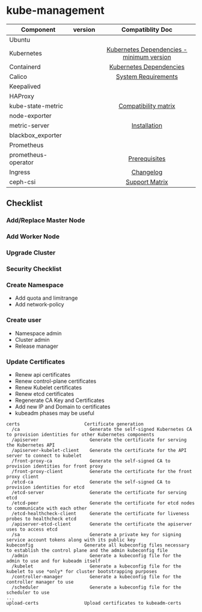 # kube-management

| Component     | version   | Compatiblity Doc |
| ------------- |:------:| :--------------: |
| Ubuntu        |   |  |
| Kubernetes    |   | [Kubernetes Dependencies - minimum version](https://github.com/kubernetes/kubernetes/blob/master/build/dependencies.yaml) |
| Containerd    |   | [Kubernetes Dependencies](https://github.com/kubernetes/kubernetes/blob/master/CHANGELOG/CHANGELOG-1.19.md#changed-11) |
| Calico        |   | [System Requirements](https://docs.projectcalico.org/archive/v3.16/getting-started/kubernetes/requirements) |
| Keepalived    |   |  |
| HAProxy       |   |  |
| kube-state-metric |  | [Compatibility matrix](https://github.com/kubernetes/kube-state-metrics#compatibility-matrix) |
| node-exporter     |  |  |
| metric-server     |  | [Installation](https://github.com/kubernetes-sigs/metrics-server#installation) |
| blackbox_exporter |  |  |
| Prometheus        |  |  |
| prometheus-operator | | [Prerequisites](https://github.com/prometheus-operator/prometheus-operator#prerequisites) |
| Ingress       |        | [Changelog](https://github.com/kubernetes/ingress-nginx/blob/master/Changelog.md) |
| ceph-csi      |        | [Support Matrix](https://github.com/ceph/ceph-csi#support-matrix) |

## Checklist

### Add/Replace Master Node

### Add Worker Node

### Upgrade Cluster

### Security Checklist

### Create Namespace
* Add quota and limitrange
* Add network-policy

### Create user
* Namespace admin
* Cluster admin
* Release manager

### Update Certificates
* Renew api certificates
* Renew control-plane certificates
* Renew Kubelet certificates
* Renew etcd certificates
* Regenerate CA Key and Certificates
* Add new IP and Domain to certificates
* kubeadm phases may be useful
```
certs                        Certificate generation
  /ca                          Generate the self-signed Kubernetes CA to provision identities for other Kubernetes components
  /apiserver                   Generate the certificate for serving the Kubernetes API
  /apiserver-kubelet-client    Generate the certificate for the API server to connect to kubelet
  /front-proxy-ca              Generate the self-signed CA to provision identities for front proxy
  /front-proxy-client          Generate the certificate for the front proxy client
  /etcd-ca                     Generate the self-signed CA to provision identities for etcd
  /etcd-server                 Generate the certificate for serving etcd
  /etcd-peer                   Generate the certificate for etcd nodes to communicate with each other
  /etcd-healthcheck-client     Generate the certificate for liveness probes to healthcheck etcd
  /apiserver-etcd-client       Generate the certificate the apiserver uses to access etcd
  /sa                          Generate a private key for signing service account tokens along with its public key
kubeconfig                   Generate all kubeconfig files necessary to establish the control plane and the admin kubeconfig file
  /admin                       Generate a kubeconfig file for the admin to use and for kubeadm itself
  /kubelet                     Generate a kubeconfig file for the kubelet to use *only* for cluster bootstrapping purposes
  /controller-manager          Generate a kubeconfig file for the controller manager to use
  /scheduler                   Generate a kubeconfig file for the scheduler to use
...
upload-certs                 Upload certificates to kubeadm-certs
```


